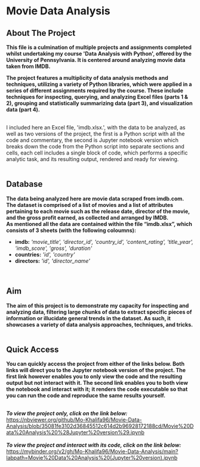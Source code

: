 # Movie Data Analysis

## About The Project 
**This file is a culmination of multiple projects and assignments completed whilst  undertaking my course 'Data Analysis with Python', 
offered by the University of Pennsylvania. It is centered around analyzing movie data taken from IMDB.**
<br> 

**The project features a multiplicity of data analysis methods and techniques, utilizing a variety of Python libraries, which were applied 
in a series of different assignments required by the course. These include techniques for inspecting, querying, and analyzing Excel 
files (parts 1 & 2), grouping and statistically summarizing data (part 3), and visualization data (part 4).**
<br>
<br>

I included here an Excel file, 'imdb.xlsx.', with the data to be analyzed, as well as two versions of the project, the first is a Python script 
with all the code and commentary, the second is Jupyter notebook version which breaks down the code from the Python script into separate sections
and cells, each cell includes a single block of code, which performs a specific analytic task, and its resulting output, rendered and ready for viewing.
<br>
<br>

## Database
**The data being analyzed here are movie data scraped from imdb.com. The dataset is comprised of a list of movies and a list of attributes 
pertaining to each movie such as the release date, director of the movie, and the gross profit earned, as collected and arranged by IMDB.**
<br>
**As mentioned all the data are contained within the file “imdb.xlsx”, which consists of 3 sheets (with the following coloumns):**
 * **imdb:** *'movie_title', 'director_id', 'country_id', 'content_rating', 'title_year', 'imdb_score', 'gross', 'duration'*
 * **countries:** *'id', 'country'*
 * **directors:** *'id', 'director_name'*
<br>

## Aim 
**The aim of this project is to demonstrate my capacity for inspecting and analyzing data, filtering large chunks of data to extract 
specific pieces of information or illucidate general trends in the dataset. As such, it showcases a variety of data analysis approaches,
techniques, and tricks.**
<br>
<br>

## Quick Access
**You can quickly access the project from either of the links below. Both links will direct you to the Jupyter notebook version of the project.
The first link however enables you to only view the code and the resulting output but not interact with it. The second link enables you to both 
view the notebook and interact with it; it renders the code executable so that you can run the code and reproduce the same results yourself.**  
<br>

***To view the project only, click on the link below:*** <br>
https://nbviewer.org/github/Mo-Khalifa96/Movie-Data-Analysis/blob/35081fe3102d36845512c614d2b96928172188cd/Movie%20Data%20Analysis%20%28Jupyter%20version%29.ipynb
<br>
<br>
***To view the project and interact with its code, click on the link below:*** <br>
https://mybinder.org/v2/gh/Mo-Khalifa96/Movie-Data-Analysis/main?labpath=Movie%20Data%20Analysis%20(Jupyter%20version).ipynb
<br>
